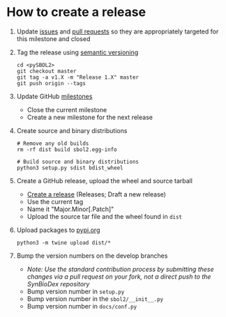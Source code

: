 # How to create a release

1. Update [issues](https://github.com/SynBioDex/pySBOL2/issues) and
   [pull requests](https://github.com/SynBioDex/pySBOL2/pulls) so they
   are appropriately targeted for this milestone and closed
1. Tag the release using [semantic versioning](http://semver.org)

   ```shell
   cd <pySBOL2>
   git checkout master
   git tag -a v1.X -m "Release 1.X" master
   git push origin --tags
   ```

1. Update GitHub [milestones](https://github.com/SynBioDex/pySBOL2/milestones)
   * Close the current milestone
   * Create a new milestone for the next release
1. Create source and binary distributions

   ```shell
   # Remove any old builds
   rm -rf dist build sbol2.egg-info
   
   # Build source and binary distributions
   python3 setup.py sdist bdist_wheel
   ```

1. Create a GitHub release, upload the wheel and source tarball
   * [Create a release](https://github.com/SynBioDex/pySBOL2/releases/new) (Releases; Draft a new release)
   * Use the current tag
   * Name it "Major.Minor[.Patch]"
   * Upload the source tar file and the wheel found in `dist`
1. Upload packages to [pypi.org](https://pypi.org/project/sbol2/)

   ```shell
   python3 -m twine upload dist/*
   ```

1. Bump the version numbers on the develop branches
   * _Note: Use the standard contribution process by submitting these
     changes via a pull request on your fork, not a direct push to the
     SynBioDex repository_
   * Bump version number in `setup.py`
   * Bump version number in the `sbol2/__init__.py`
   * Bump version number in `docs/conf.py`
